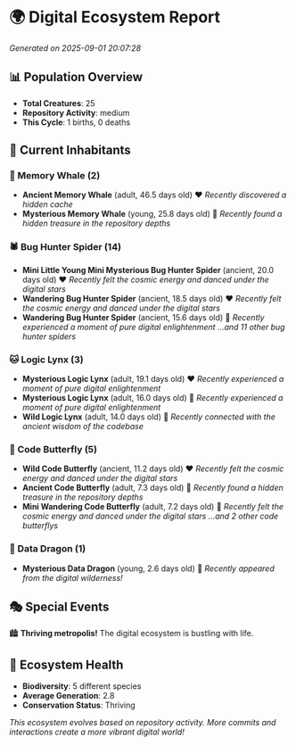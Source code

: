 # 🌍 Digital Ecosystem Report
*Generated on 2025-09-01 20:07:28*

## 📊 Population Overview
- **Total Creatures**: 25
- **Repository Activity**: medium
- **This Cycle**: 1 births, 0 deaths

## 👥 Current Inhabitants

### 🐋 Memory Whale (2)
- **Ancient Memory Whale** (adult, 46.5 days old) ❤️
  *Recently discovered a hidden cache*
- **Mysterious Memory Whale** (young, 25.8 days old) 💚
  *Recently found a hidden treasure in the repository depths*

### 🕷️ Bug Hunter Spider (14)
- **Mini Little Young Mini Mysterious Bug Hunter Spider** (ancient, 20.0 days old) ❤️
  *Recently felt the cosmic energy and danced under the digital stars*
- **Wandering Bug Hunter Spider** (ancient, 18.5 days old) ❤️
  *Recently felt the cosmic energy and danced under the digital stars*
- **Wandering Bug Hunter Spider** (ancient, 15.6 days old) 💛
  *Recently experienced a moment of pure digital enlightenment*
  *...and 11 other bug hunter spiders*

### 🐱 Logic Lynx (3)
- **Mysterious Logic Lynx** (adult, 19.1 days old) ❤️
  *Recently experienced a moment of pure digital enlightenment*
- **Mysterious Logic Lynx** (adult, 16.0 days old) 💛
  *Recently experienced a moment of pure digital enlightenment*
- **Wild Logic Lynx** (adult, 14.0 days old) 💛
  *Recently connected with the ancient wisdom of the codebase*

### 🦋 Code Butterfly (5)
- **Wild Code Butterfly** (ancient, 11.2 days old) ❤️
  *Recently felt the cosmic energy and danced under the digital stars*
- **Ancient Code Butterfly** (adult, 7.3 days old) 💚
  *Recently found a hidden treasure in the repository depths*
- **Mini Wandering Code Butterfly** (adult, 7.2 days old) 💚
  *Recently felt the cosmic energy and danced under the digital stars*
  *...and 2 other code butterflys*

### 🐉 Data Dragon (1)
- **Mysterious Data Dragon** (young, 2.6 days old) 💚
  *Recently appeared from the digital wilderness!*

## 🎭 Special Events

🏙️ **Thriving metropolis!** The digital ecosystem is bustling with life.

## 🔬 Ecosystem Health
- **Biodiversity**: 5 different species
- **Average Generation**: 2.8
- **Conservation Status**: Thriving

*This ecosystem evolves based on repository activity. More commits and interactions create a more vibrant digital world!*